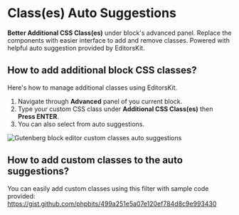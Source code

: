 # Class(es) Auto Suggestions

**Better Additional CSS Class(es)** under block's advanced panel. Replace the components with easier interface to add and remove classes. Powered with helpful auto suggestion provided by EditorsKit.

## How to add additional block CSS classes?

Here's how to manage additional classes using EditorsKit.

1. Navigate through **Advanced** panel of you current block.
2. Type your custom CSS class under **Additional CSS Class(es)** then **Press ENTER**.
3. You can also select from auto suggestions.

![Gutenberg block editor custom classes auto suggestions](https://cldup.com/AQAm-V3SZo.gif)

## How to add custom classes to the auto suggestions?

You can easily add custom classes using this filter with sample code provided: <a href="https://gist.github.com/phpbits/499a251e5a07e120ef784d8c9e993430" target="_blank" rel="noreferrer noopener">https://gist.github.com/phpbits/499a251e5a07e120ef784d8c9e993430</a>